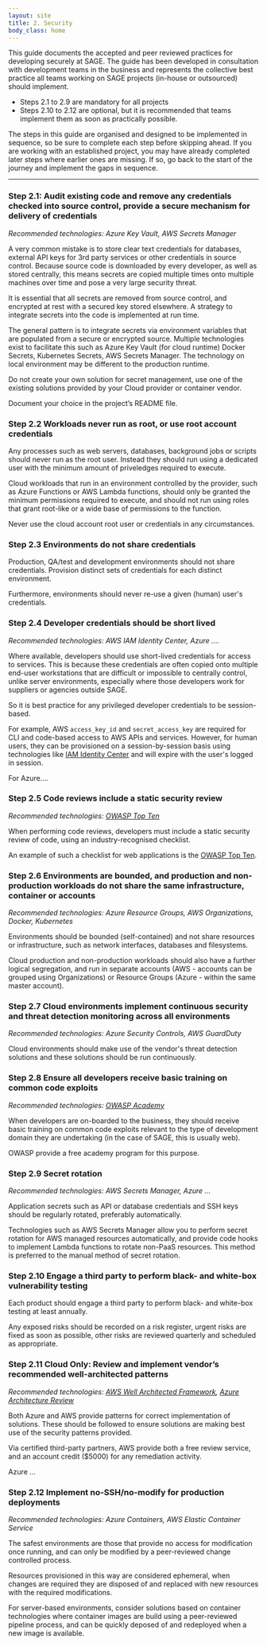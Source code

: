 ```yaml
---
layout: site
title: 2. Security
body_class: home
---
```



This guide documents the accepted and peer reviewed practices for developing securely at SAGE. The guide has been developed in consultation with development teams in the business and represents the collective best practice all teams working on SAGE projects (in-house or outsourced) should implement.  

* Steps 2.1 to 2.9 are mandatory for all projects  
* Steps 2.10 to 2.12 are optional, but it is recommended that teams implement them as soon as practically possible.  

The steps in this guide are organised and designed to be implemented in sequence, so be sure to complete each step before skipping ahead. If you are working with an established project, you may have already completed later steps where earlier ones are missing. If so, go back to the start of the journey and implement the gaps in sequence. 

--- 

### Step 2.1: Audit existing code and remove any credentials checked into source control, provide a secure mechanism for delivery of credentials 

*Recommended technologies: Azure Key Vault, AWS Secrets Manager*

A very common mistake is to store clear text credentials for databases, external API keys for 3rd party services or other credentials in source control. Because source code is downloaded by every developer, as well as stored centrally, this means secrets are copied multiple times onto multiple machines over time and pose a very large security threat. 

It is essential that all secrets are removed from source control, and encrypted at rest with a secured key stored elsewhere. A strategy to integrate secrets into the code is implemented at run time.  

The general pattern is to integrate secrets via environment variables that are populated from a secure or encrypted source. Multiple technologies exist to facilitate this such as Azure Key Vault (for cloud runtime) Docker Secrets, Kubernetes Secrets, AWS Secrets Manager. The technology on local environment may be different to the production runtime. 

Do not create your own solution for secret management, use one of the existing solutions provided by your Cloud provider or container vendor. 

Document your choice in the project’s README file. 

 
### Step 2.2 Workloads never run as root, or use root account credentials 

Any processes such as web servers, databases, background jobs or scripts should never run as the root user. Instead they should run using a dedicated user with the minimum amount of priveledges required to execute. 

Cloud workloads that run in an environment controlled by the provider, such as Azure Functions or AWS Lambda functions, should only be granted the minimum permissions required to execute, and should not run using roles that grant root-like or a wide base of permissions to the function.

Never use the cloud account root user or credentials in any circumstances.

 
### Step 2.3 Environments do not share credentials 

Production, QA/test and development environments should not share credentials. Provision distinct sets of credentials for each distinct environment.

Furthermore, environments should never re-use a given (human) user's credentials.


### Step 2.4 Developer credentials should be short lived 

*Recommended technologies: AWS IAM Identity Center, Azure ....*

Where available, developers should use short-lived credentials for access to services. This is because these credentials are often copied onto multiple end-user workstations that are difficult or impossible to centrally control, unlike server environments, especially where those developers work for suppliers or agencies outside SAGE. 

So it is best practice for any privileged developer credentials to be session-based.

For example, AWS `access_key_id` and `secret_access_key` are required for CLI and code-based access to AWS APIs and services. However, for human users, they can be provisioned on a session-by-session basis using technologies like [IAM Identity Center](https://aws.amazon.com/iam/identity-center/) and will expire with the user's logged in session. 

For Azure....
 

### Step 2.5 Code reviews include a static security review  

*Recommended technologies: [OWASP Top Ten](https://owasp.org/www-project-top-ten/)*

When performing code reviews, developers must include a static security review of code, using an industry-recognised checklist. 
 
An example of such a checklist for web applications is the [OWASP Top Ten](https://owasp.org/www-project-top-ten/).
 

### Step 2.6 Environments are bounded, and production and non-production workloads do not share the same infrastructure, container or accounts 

*Recommended technologies: Azure Resource Groups, AWS Organizations, Docker, Kubernetes* 

Environments should be bounded (self-contained) and not share resources or infrastructure, such as network interfaces, databases and filesystems. 

Cloud production and non-production workloads should also have a further logical segregation, and run in separate accounts (AWS - accounts can be grouped using Organizations) or Resource Groups (Azure - within the same master account).


### Step 2.7 Cloud environments implement continuous security and threat detection monitoring across all environments 

*Recommended technologies: Azure Security Controls, AWS GuardDuty*
 
Cloud environments should make use of the vendor's threat detection solutions and these solutions should be run continuously. 


### Step 2.8 Ensure all developers receive basic training on common code exploits 

*Recommended technologies: [OWASP Academy](https://owasp-academy.teachable.com/)*

When developers are on-boarded to the business, they should receive basic training on common code exploits relevant to the type of development domain they are undertaking (in the case of SAGE, this is usually web).

OWASP provide a free academy program for this purpose.
 

### Step 2.9 Secret rotation 

*Recommended technologies: AWS Secrets Manager, Azure ...*

Application secrets such as API or database credentials and SSH keys should be regularly rotated, preferably automatically.

Technologies such as AWS Secrets Manager allow you to perform secret rotation for AWS managed resources automatically, and provide code hooks to implement Lambda functions to rotate non-PaaS resources. This method is preferred to the manual method of secret rotation. 
 

### Step 2.10 Engage a third party to perform black- and white-box vulnerability testing 

Each product should engage a third party to perform black- and white-box testing at least annually.

Any exposed risks should be recorded on a risk register, urgent risks are fixed as soon as possible, other risks are reviewed quarterly and scheduled as appropriate.
 
  

### Step 2.11 Cloud Only: Review and implement vendor’s recommended well-architected patterns  

*Recommended technologies: [AWS Well Architected Framework](https://docs.aws.amazon.com/wellarchitected/latest/framework/welcome.html), [Azure Architecture Review](https://learn.microsoft.com/en-gb/assessments/azure-architecture-review/)*

Both Azure and AWS provide patterns for correct implementation of solutions. These should be followed to ensure solutions are making best use of the security patterns provided. 


Via certified third-party partners, AWS provide both a free review service, and an account credit ($5000) for any remediation activity.

Azure ...


### Step 2.12 Implement no-SSH/no-modify for production deployments 

*Recommended technologies: Azure Containers, AWS Elastic Container Service*

The safest environments are those that provide no access for modification once running, and can only be modified by a peer-reviewed change controlled process.

Resources provisioned in this way are considered ephemeral, when changes are required they are disposed of and replaced with new resources with the required modifications.

For server-based environments, consider solutions based on container technologies where container images are build using a peer-reviewed pipeline process, and can be quickly deposed of and redeployed when a new image is available.

